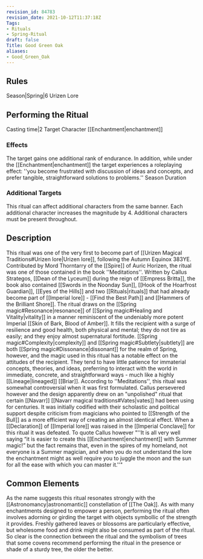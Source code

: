 ```yaml
---
revision_id: 84783
revision_date: 2021-10-12T11:37:18Z
Tags:
- Rituals
- Spring-Ritual
draft: false
Title: Good Green Oak
aliases:
- Good_Green_Oak
---
```

## Rules
Season|Spring|6
Urizen Lore
## Performing the Ritual
Casting time|2  Target Character
[[Enchantment|enchantment]]
### Effects
The target gains one additional rank of endurance. 
In addition, while under the [[Enchantment|enchantment]] the target experiences a roleplaying effect: ''you become frustrated with discussion of ideas and concepts, and prefer tangible, straightforward solutions to problems.''
Season Duration
### Additional Targets
This ritual can affect additional characters from the same banner. Each additional character increases the magnitude by 4. Additional characters must be present throughout.
## Description
This ritual was one of the very first to become part of [[Urizen Magical Traditions#Urizen lore|Urizen lore]], following the Autumn Equinox 383YE. Contributed by Mord Thorntarry of the [[Spire]] of Auric Horizen, the ritual was one of those contained in the book ''Meditations''. Written by Callus Strategos, [[Dean of the Lyceum]] during the reign of [[Empress Britta]], the book also contained [[Swords in the Noonday Sun]], [[Hook of the Hoarfrost Guardian]], [[Eyes of the Hills]] and two [[Rituals|rituals]] that had already become part of [[Imperial lore]] - [[Find the Best Path]] and [[Hammers of the Brilliant Shore]].
The ritual draws on the [[Spring magic#Resonance|resonance]] of [[Spring magic#Healing and Vitality|vitality]] in a manner reminiscent of the undeniably more potent Imperial [[Skin of Bark, Blood of Amber]]. It fills the recipient with a surge of resilience and good health, both physical and mental; they do not tire as easily; and they enjoy almost supernatural fortitude. [[Spring magic#Complexity|complexity]] and [[Spring magic#Subtlety|subtlety]] are both [[Spring magic#Dissonance|dissonant]] for the realm of Spring, however, and the magic used in this ritual has a notable effect on the attitudes of the recipient. They tend to have little patience for immaterial concepts, theories, and ideas, preferring to interact with the world in immediate, concrete, and straightforward ways - much like a highly [[Lineage|lineaged]] [[Briar]].
According to ''Meditations'', this ritual was somewhat controversial when it was first formulated. Callus persevered however and the design apparently drew on an "unpolished" ritual that certain [[Navarr]] [[Navarr magical traditions#Vates|vates]] had been using for centuries. It was initially codified with their scholastic and political support despite criticism from magicians who pointed to [[Strength of the Bull]] as a more efficient way of creating an almost identical effect. When a [[Declaration]] of [[Imperial lore]] was raised in the [[Imperial Conclave]] for this ritual it was defeated. To quote Callus however "''It is all very well saying “it is easier to create this [[Enchantment|enchantment]] with Summer magic!” but the fact remains that, even in the spires of my homeland, not everyone is a Summer magician, and when you do not understand the lore the enchantment might as well require you to juggle the moon and the sun for all the ease with which you can master it.''"
## Common Elements
As the name suggests this ritual resonates strongly with the [[Astronomancy|astronomantic]] constellation of [[The Oak]]. As with many enchantments designed to empower a person, performing the ritual often involves adorning or girding the target with objects symbollic of the strength it provides. Freshly gathered leaves or blossoms are particularly effective,  but wholesome food and drink might also be consumed as part of the ritual. So clear is the connection between the ritual and the symbolism of trees that some covens recommend performing the ritual in the presence or shade of a sturdy tree,  the older the better.